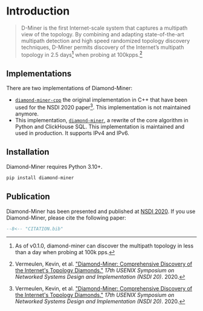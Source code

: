 # Introduction

> D-Miner is the first Internet-scale system that captures a multipath view of the topology.
> By combining and adapting state-of-the-art multipath detection and high speed randomized topology discovery techniques,
> D-Miner permits discovery of the Internet’s multipath topology in 2.5 days[^1] when probing at 100kpps.[^2]

## Implementations

There are two implementations of Diamond-Miner:

- [`diamond-miner-cpp`](https://github.com/dioptra-io/diamond-miner-cpp) the original implementation in C++ that have been used for the NSDI 2020 paper[^2].
  This implementation is not maintained anymore.
- This implementation, [`diamond-miner`](https://github.com/dioptra-io/diamond-miner), a rewrite of the core algorithm in Python and ClickHouse SQL.
  This implementation is maintained and used in production. It supports IPv4 and IPv6.

## Installation

Diamond-Miner requires Python 3.10+.

```bash
pip install diamond-miner
```

## Publication

Diamond-Miner has been presented and published at [NSDI 2020](https://www.usenix.org/conference/nsdi20/presentation/vermeulen).
If you use Diamond-Miner, please cite the following paper:

```bibtex
--8<-- "CITATION.bib"
```

[^1]: As of v0.1.0, diamond-miner can discover the multipath topology in less than a day when probing at 100k pps.
[^2]: Vermeulen, Kevin, et al. ["Diamond-Miner: Comprehensive Discovery of the Internet's Topology Diamonds."](https://www.usenix.org/system/files/nsdi20-paper-vermeulen.pdf) _17th USENIX Symposium on Networked Systems Design and Implementation (NSDI 20)_. 2020.

